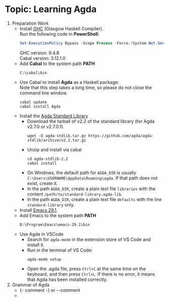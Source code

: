 # Topic: Learning Agda
1. Preparation Work
    - Install [GHC](https://www.haskell.org/ghcup/) (Glasgow Haskell Compiler).  
        Run the following code in **PowerShell**:
        ``` PowerShell 
        Set-ExecutionPolicy Bypass -Scope Process -Force;[System.Net.ServicePointManager]::SecurityProtocol = [System.Net.ServicePointManager]::SecurityProtocol -bor 3072; try { & ([ScriptBlock]::Create((Invoke-WebRequest https://www.haskell.org/ghcup/sh/bootstrap-haskell.ps1 -UseBasicParsing))) -Interactive -DisableCurl } catch { Write-Error $_ }
        ```
        GHC version: 9.4.8  
        Cabal version: 3.12.1.0
    - Add **Cabal** to the system path **PATH**
        ```
        C:\cabal\bin
        ```
    - Use Cabal to install **Agda** as a Haskell package:  
        Note that this step takes a long time, so please do not close the command line window.
        ```
        cabal update
        cabal install Agda
        ```
    - Install the [Agda Standard Library](https://github.com/agda/agda-stdlib/blob/master/doc/installation-guide.md)
      + Download the tarball of v2.2 of the standard library (for Agda v2.7.0 or v2.7.0.1).
        ```
        wget -O agda-stdlib.tar.gz https://github.com/agda/agda-stdlib/archive/v2.2.tar.gz
        ``` 
      + Unzip and install via cabal
        ```
        cd agda-stdlib-2.2
        cabal install
        ```   
      + On Windows, the default path for ```AGDA_DIR``` is usually ```C:\Users\USERNAME\AppData\Roaming\agda```. If that path does not exist, create it.
      + In the path ```AGDA_DIR```, create a plain text file ```libraries``` with the content ```/path/to/standard-library.agda-lib```.
      + In the path ```AGDA_DIR```, create a plain text file ```defaults``` with the line ```standard-library``` only.
    - Install [Emacs 29.1](https://ftp.gnu.org/gnu/emacs/windows/emacs-29/emacs-29.1-installer.exe).
    - Add Emacs to the system path **PATH**
        ```
        D:\Program\Emacs\emacs-29.1\bin
        ```
    - Use Agda in VSCode
      + Search for ```agda-mode``` in the extension store of VS Code and install it. 
      + Run in the terminal of VS Code:
        ```
        agda-mode setup
        ```
      + Open the .agda file, press ```Ctrl+C``` at the same time on the keyboard, and then press ```Ctrl+L```. If there is no error, it means that Agda has been installed correctly.
2. Grammar of Agda
    - {- comment -}  or --comment
    - 